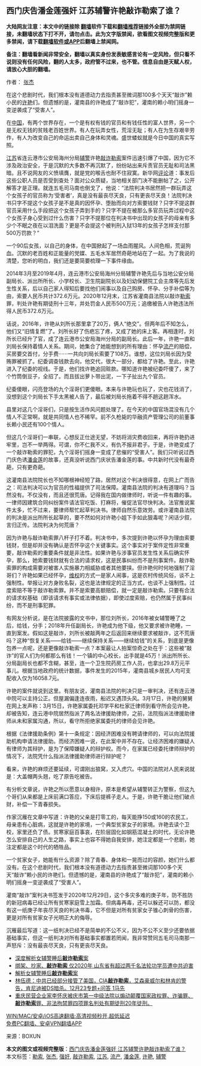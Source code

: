  <h2>西门庆告潘金莲强奸 江苏辅警许艳敲诈勒索了谁？</h2> <p class="notice"><b>大陆网友注意：本文中的链接除 <a href="https://github.com/bannedbook/fanqiang" >翻墙</a>软件下载和<a href="https://github.com/killgcd/justmysocks/blob/master/README.md">翻墙推荐</a>链接外全部为禁网链接，未翻墙状态下打不开，请勿点击。此为文字版禁闻，欲看图文视频完整版和更多禁闻，请下载<a href="https://github.com/bannedbook/fanqiang">翻墙软件或APP</a>后翻墙上禁闻网。</p><p>备注：翻墙看新闻非常安全，翻墙以真实身份发表敏感言论有一定风险，但只看不说则没有任何风险，翻的人太多，政府管不过来，也不管。信息自由是天赋人权，请放心大胆的翻墙。</b></p>  <div class="entry"> <p>作者： <a href="https://www.bannedbook.org/bnews/tag/%e5%bc%a0%e6%9d%b0/" class="st_tag internal_tag" rel="tag" title="标签 张杰 下的日志">张杰</a></p> <p id="summary">在这个悲剧时代，我们根本没有道德动力去指责甚至微词那100多个天天“敲诈”赖小民的<a href="https://www.bannedbook.org/bnews/tag/%e8%ae%b8%e8%89%b3/" class="st_tag internal_tag" rel="tag" title="标签 许艳 下的日志">许艳</a>们。但遗憾的是，灌南县的许艳成了“敲诈犯”，灌南的赖小明们摇身一变逆袭成了“受害人”。</p> <p>在<span class='wp_keywordlink_affiliate'><a href="https://www.bannedbook.org/" title="中国" target="_blank">中国</a></span>，有两个世界存在，一个是有权有钱的官员和有钱任性的富人世界，另一个是无权无钱的贫贱老百姓世界。有人在玩弄女性，荒淫无耻；有人在为生存艰辛劳作，有人为改变自己的命运出卖自己身体和灵魂。盛世蝼蚁就是今日中国的真实写照。</p> <p><a href="https://www.bannedbook.org/bnews/tag/%e6%b1%9f%e8%8b%8f/" class="st_tag internal_tag" rel="tag" title="标签 江苏 下的日志">江苏</a>省连云港市公安局海州分局<a href="https://www.bannedbook.org/bnews/tag/%E8%BE%85%E8%AD%A6/" class="st_tag internal_tag" rel="tag" title="标签 辅警 下的日志">辅警</a>许艳<a href="https://www.bannedbook.org/bnews/tag/%E6%95%B2%E8%AF%88%E5%8B%92%E7%B4%A2/" class="st_tag internal_tag" rel="tag" title="标签 敲诈勒索 下的日志">敲诈勒索</a>案件迅速引爆了中国，因为它不涉及政治安全，于是沉默的大多数不再沉默了，纷纷站出来斥责官员无耻和司法黑暗。且不说网友的义愤填膺，就是党的喉舌也耐不住寂寞。新华网<span class='wp_keywordlink_affiliate'><a href="https://www.bannedbook.org/bnews/comments/" title="新闻评论" target="_blank">评论</a></span>道：事发后这些公职人员是否受到查处？面对公众质疑，当地相关部门决不能删帖了之，公开解答才是正理。就连五毛司马南也倒戈了，他说：“法院判决书居然把一群玩弄这个女孩子的官员称为‘受害者’，真是没有最丧尽天良，只有更丧尽天良！法院判决书只字不提这个女孩子是不是真的因怀孕、堕胎而向对方索要钱财？只字不提这群官员采用什么手段把这个女孩子弄到手的？只字不提在被那么多官员玩弄过程中这个女孩子身心受到过什么伤害？只字不提那位在判决书中出现的女孩子的母亲有多少个不眠之夜在以泪洗面？更是不会提这个被判刑入狱13年的女孩子怎样支付那500万罚款？”</p> <p>一个90后女孩，以自己的身体，在中国掀起了一场血雨腥风。人间色相，荒诞狗血。沉默的老百姓和正能量的党媒、五毛水军居然奇葩地站在了一起。为了我说的清楚，您听的明白，我们还是要简要梳理一下事件缘由。</p>  <p>2014年3月至2019年4月，连云港市公安局海州分局辅警许艳先后与当地公安分局副局长、派出所所长、小学校长、卫生院副院长以及妇幼保健院工会主席等先后发生性关系，后以自己家人得知后要找他们闹事以及自己购房、怀孕、分手补偿等为由，索要人民币共计372.6万元。2020年12月末，江苏省灌南县法院以敲诈<a href="https://www.bannedbook.org/bnews/tag/%E5%8B%92%E7%B4%A2/" class="st_tag internal_tag" rel="tag" title="标签 勒索 下的日志">勒索</a>罪，判处许艳有期徒刑十三年，并处罚金人民币500万元；追缴被告人许艳违法所得人民币372.6万元。</p> <p>话说，2016年，许艳从刘所长那里拿了20万，俩人“绝交”。但两年后不知怎么，他们又“旧情复燃”了。刘所长好了伤疤忘了疼，又成了她的床上客。再相逢时，刘所长已经升了官，成了连云港市公安局海州分局的副局长。此后一年，许艳一直和刘局长保持着情人关系。期间，她集合了她能想到的所有理由：怀孕<a href="https://www.bannedbook.org/bnews/tag/%E6%B5%81%E4%BA%A7/" class="st_tag internal_tag" rel="tag" title="标签 流产 下的日志">流产</a>的赔偿，买房要交首付，分手费······一共向刘局长索要了108万。谁想，这位刘局长因为受贿罪被抓了。纪委调查钱款去向，他交代，很大一部分，都给了许艳。至此，许艳进入了纪委的视线。于是，他们找许艳追回赃款。哪知道许艳被纪委吓傻了，来了个竹筒倒豆子，全招了。而且拔出萝卜带出泥，一下子扯出九个官员。</p> <p>纪委傻眼，闪亮登场的九个淫哥们更傻眼。本来与许艳玩也玩了，灾也花钱消了，没想到这个刘局长下手太黑被人告了，最后被刘局长拖着不得不趟这趟浑水。</p> <p>县里对这几个淫哥们，只是按生活作风问题处理了。在今天的中国官场混没有几个情人不正常啊，就是共同情人也不稀罕。前不久枪毙的华融资产管理公司的前董事长赖小民还有100个情人。</p> <p>但这几个淫哥们一串联，心想反正仕途无望，不妨将消灾费收回来，再将许艳扔进牢里，岂不一举两得。可谓，你不仁我不义，有仇不报非君子。于是，许艳变成了一个敲诈勒索的罪犯，九个淫哥们摇身一变成了悲催的“受害人”。我们只听说过西门庆色诱<a href="https://www.bannedbook.org/bnews/tag/%e6%bd%98%e9%87%91%e8%8e%b2/" class="st_tag internal_tag" rel="tag" title="标签 潘金莲 下的日志">潘金莲</a>的故事，还真没听说西门庆状告潘金莲的事。中共新时代没有最奇葩，只有更奇葩。</p>  <p>这灌南县法院院长也不知哪根神经短了路，居然对这个判决很得意，在网上广而告之：司法判决可以为官员的性福提供了司法保障。灌南县法院的判决有道理吗？当然没有。不仅没有，而且还很荒唐。记得我在国内做律师时，听说一件有趣的事。一律师因建筑合同纠纷案件请法官吃饭、打麻将，催促法官尽快判决。法官推说案件太多，忙不过来，要律师帮忙起草判决书。律师自然乐意效劳。或许灌南县法院的判决是派出所所长起草的，要不然如何对许艳小姐下手如此狠毒呢？闲话少叙，言归正传。法院判决为何荒唐？</p> <p>因为许艳与敲诈勒索罪八杆子打不着。判决书中，多次提到许艳以怀孕为理由索要钱财，但是却并没有确认是否怀孕这个关键事实。这个事实对于案件定性非常重要，敲诈勒索的重要条件就是非法性。如果许艳与涉事官员发生性关系后确实怀孕，那么，她索要钱财就有合法的请求权，这是民事纠纷而不是刑事案件。敲诈勒索罪的构成需要对被害人实施暴力相威胁或者其他要挟。但许艳何时何地强制了淫哥们？许艳如果已经怀孕，<span class='wp_keywordlink_affiliate'><a href="https://www.bannedbook.org/bnews/weiquan/" title="维权" target="_blank">维权</a></span>的方式一是家人闹事，这是农村传统风俗，谈不上强制性。举报让对方身败名裂，这也是法律规定的正当方式，也谈不上强制性。过度索赔不等于敲诈勒索罪。并不是索要高额赔偿，就一定是敲诈勒索。只要有合法的请求权基础（即该请求有事实或法律依据），即使过度索赔，也仍然属于民事纠纷，而不是刑事犯罪。</p> <p>有网友分析说，是在法院披露的文书中，那位刘所长，2016年被女辅警睡了之后，给钱，分手；2018年升任副局长，许艳成为他下级，他又要求被许艳睡，一直到案发。假如这是敲诈，刘所长被敲两年之后返回来继续要求被敲诈，这不荒唐吗？这种“恢复关系——给钱——继续保持关系——继续给钱”的关系，到底是更像包养一点呢，还是更像敲诈勒索一点？本案最让人拍案惊奇之处在于：这些被“敲诈”的官人们为何都那么有钱！一个镇的中心校长，出手就是45万！派出所所长、分局副局长也都不含糊，甚至，连一个卫生院药房工作人员，也拿出29.8万元平事儿。根据当地政府的统计数据，事件发生的2015年，灌南县城乡居民人均可支配收入仅为16058.7元。</p> <p>许艳的案件就说到这里。有朋友说，灌南县法院的判决只是一审判决，还有连云港中院可以主持公正。但屋漏偏逢连夜雨，船迟又遇顶头风。3月17日，许艳的舅舅在网上发声称：3月15日，许艳家属委托邓学平和杜家迁律师到看守所会见许艳，却被告知，连云港中院居然指派了两名法律援助律师，之前，法院指派法律援助律师从未和家属沟通，所以，看守所拒绝家属委托的律师会见许艳。</p> <p>根据《法律援助条例》第十一条规定：因经济困难没有聘请律师的，可以向法院援助机构申请法律援助。而经济困难一说，在此案中并不存在。让经济困难的嫌疑人有律师为其辩护，是为了保障嫌疑人的辩护权。而今，在家属已经委托律师辩护的情况下，法院凭什么指派法律援助律师进行辩护呢？</p>  <p>看来，许艳的麻烦还要延续，可谓刚出狼窝，又入虎穴。中国的法院对人民来说就是：大盖帽两头翘，吃了原告吃被告。</p> <p>有分析文章说，许艳之所以愿意以身相许，原本是希望从辅警转正为警察，但这九个哥们从来都是上床前满口答应，下床后提裤子走人。于是，许艳干脆让他们破点财，补偿一下青春损失。</p> <p>作家沉雁在文章中写道：许艳的父亲是打零工的，每天能挣150或160的农民工，母亲患有心脏病，这就是许艳的家境，一个典型贫家女子的家境。许艳去读个卫校，家里还负了债。贫寒家庭百事哀，在阶层固化如钢筋混凝土的时代，无论许艳怎么安排自己的人生之路，事实上也容不得她自我安排，她注定都是一个悲剧，她注定都是这个时代的牺牲品。</p> <p>一个贫家女子，她能有什么资源？除了青春、身体和一晃而过的容颜，她们什么都没有。在这个悲剧时代，我们根本没有道德动力去指责甚至微词那100多个天天“敲诈”赖小民的许艳们。但遗憾的是，灌南县的许艳成了“敲诈犯”，灌南的赖小明们摇身一变逆袭成了“受害人”。</p> <p>灌南“敲诈”案判决书签发于2020年12月29日，这个多灾多难的庚子年，防不胜防的新冠病毒已经让所有贫寒家庭雪上加霜。但病毒再毒，还可以躲还可以防，都没有这一纸庚子年丧尽天良的判决书毒，它不但是对所有贫家女子锥心刺骨的伤害，更是对所有贫家女子光明正大的侮辱。</p>  <p>沉雁最后写道：这一纸判决已经不是简单的不公不义，因为不公不义至少还要依据基础事实，但这一纸判决对所有基础事实都置若罔闻，我非常赞同五毛司马南那一声怒斥：没有最丧尽天良，只有更丧尽天良。</p> <ul class='op-related-articles' title='相关阅读'> <li><a href='https://www.bannedbook.org/bnews/comments/20210321/1509370.html' target='_blank'>深度解析女辅警睡后<b>敲诈勒索</b>案</a></li> <li><a href='https://www.bannedbook.org/bnews/cbnews/20210316/1506117.html' target='_blank'>绑架、抄家、<b>敲诈勒索</b> 仅2020年 山东省有超过两千名法轮功学员遭中共迫害</a></li> <li><a href='https://www.bannedbook.org/bnews/ssgc/20210314/1504897.html' target='_blank'>解析女辅警睡后<b>敲诈勒索</b>案</a></li> <li><a href='https://www.bannedbook.org/bnews/bannedvideo/20201224/1454296.html' target='_blank'>林伍德：中共已经部分接管了美国，CIA<b>敲诈勒索</b>，艾森豪威尔和林肯的警告，肯尼迪被DS暗杀。12月23专题+问答 1马先</a></li> <li><a href='https://www.bannedbook.org/bnews/weiquan/20201216/1448930.html' target='_blank'>重庆民营企业家李怀庆被庆市第一中级法院以煽动颠覆国家政权罪&#12289;诈骗罪&#12289;<b>敲诈勒索</b>罪&#12289;非法拘禁罪四项罪名判处有期徒刑20年徒刑&#12290;</a></li> </ul> <p class="texttj"> <a href="https://github.com/bannedbook/fanqiang/wiki/V2ray%E6%9C%BA%E5%9C%BA" target="_blank">WIN/MAC/安卓/iOS高速翻墙:高清视频秒开,超低延迟</a><br/> <a href="https://github.com/bannedbook/fanqiang/wiki/%E7%A6%81%E9%97%BB%E7%BD%91%E5%AE%89%E5%8D%93%E7%BF%BB%E5%A2%99%E6%96%B0%E9%97%BBAPP" target="_blank">免费PC翻墙、安卓VPN翻墙APP</a></p><p> 来源：BOXUN </p><a name='sharetosocial'></a>       <div><b>本文的图文或视频完整版</b>：<a href='https://www.bannedbook.org/bnews/comments/20210321/1509466.html'>西门庆告潘金莲强奸 江苏辅警许艳敲诈勒索了谁？</a></div>  </div><!--END ENTRY--> <div class="postfooter"> <div>本文标签：<a href="https://www.bannedbook.org/bnews/tag/%E5%8B%92%E7%B4%A2/" rel="tag">勒索</a>, <a href="https://www.bannedbook.org/bnews/tag/%e5%bc%a0%e6%9d%b0/" rel="tag">张杰</a>, <a href="https://www.bannedbook.org/bnews/tag/%e5%bc%ba%e5%a5%b8/" rel="tag">强奸</a>, <a href="https://www.bannedbook.org/bnews/tag/%E6%95%B2%E8%AF%88%E5%8B%92%E7%B4%A2/" rel="tag">敲诈勒索</a>, <a href="https://www.bannedbook.org/bnews/tag/%e6%b1%9f%e8%8b%8f/" rel="tag">江苏</a>, <a href="https://www.bannedbook.org/bnews/tag/%E6%B5%81%E4%BA%A7/" rel="tag">流产</a>, <a href="https://www.bannedbook.org/bnews/tag/%e6%bd%98%e9%87%91%e8%8e%b2/" rel="tag">潘金莲</a>, <a href="https://www.bannedbook.org/bnews/tag/%e8%ae%b8%e8%89%b3/" rel="tag">许艳</a>, <a href="https://www.bannedbook.org/bnews/tag/%E8%BE%85%E8%AD%A6/" rel="tag">辅警</a></div>  </div><!--END POSTFOOTER--> 